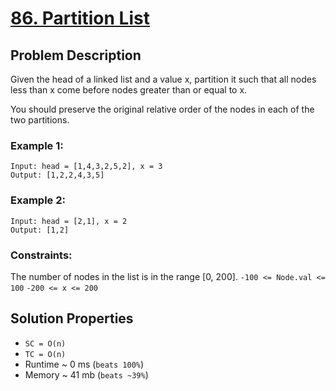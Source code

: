 # [86. Partition List](https://leetcode.com/problems/partition-list/description/)

## Problem Description

Given the head of a linked list and a value x, partition it such that all nodes less than x come before nodes greater than or equal to x.

You should preserve the original relative order of the nodes in each of the two partitions.

 

### Example 1:

```
Input: head = [1,4,3,2,5,2], x = 3
Output: [1,2,2,4,3,5]
```

### Example 2:

```
Input: head = [2,1], x = 2
Output: [1,2]
``` 

### Constraints:


The number of nodes in the list is in the range [0, 200].
`-100 <= Node.val <= 100`
`-200 <= x <= 200`

## Solution Properties

* `SC = O(n)`
* `TC = O(n)`
* Runtime ~ 0 ms (`beats 100%`)
* Memory ~ 41 mb (`beats ~39%`)